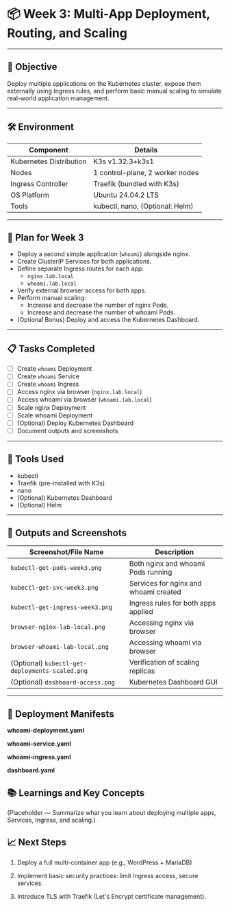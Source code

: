 # 📦 Week 3: Multi-App Deployment, Routing, and Scaling

---

## 🎯 Objective

Deploy multiple applications on the Kubernetes cluster, expose them externally using Ingress rules, and perform basic manual scaling to simulate real-world application management.

---

## 🛠 Environment

| Component               | Details                         |
|--------------------------|---------------------------------|
| Kubernetes Distribution  | K3s v1.32.3+k3s1                |
| Nodes                    | 1 control-plane, 2 worker nodes |
| Ingress Controller       | Traefik (bundled with K3s)      |
| OS Platform              | Ubuntu 24.04.2 LTS              |
| Tools                    | kubectl, nano, (Optional: Helm) |

---

## 📝 Plan for Week 3

- Deploy a second simple application (`whoami`) alongside nginx.
- Create ClusterIP Services for both applications.
- Define separate Ingress routes for each app:
  - `nginx.lab.local`
  - `whoami.lab.local`
- Verify external browser access for both apps.
- Perform manual scaling:
  - Increase and decrease the number of nginx Pods.
  - Increase and decrease the number of whoami Pods.
- (Optional Bonus) Deploy and access the Kubernetes Dashboard.

---

## 📋 Tasks Completed

- [ ] Create `whoami` Deployment
- [ ] Create `whoami` Service
- [ ] Create `whoami` Ingress
- [ ] Access nginx via browser (`nginx.lab.local`)
- [ ] Access whoami via browser (`whoami.lab.local`)
- [ ] Scale nginx Deployment
- [ ] Scale whoami Deployment
- [ ] (Optional) Deploy Kubernetes Dashboard
- [ ] Document outputs and screenshots

---

## 🔧 Tools Used

- kubectl
- Traefik (pre-installed with K3s)
- nano
- (Optional) Kubernetes Dashboard
- (Optional) Helm

---

## 📸 Outputs and Screenshots

| Screenshot/File Name            | Description                       |
|----------------------------------|-----------------------------------|
| `kubectl-get-pods-week3.png`     | Both nginx and whoami Pods running |
| `kubectl-get-svc-week3.png`      | Services for nginx and whoami created |
| `kubectl-get-ingress-week3.png`  | Ingress rules for both apps applied |
| `browser-nginx-lab-local.png`    | Accessing nginx via browser |
| `browser-whoami-lab-local.png`   | Accessing whoami via browser |
| (Optional) `kubectl-get-deployments-scaled.png` | Verification of scaling replicas |
| (Optional) `dashboard-access.png` | Kubernetes Dashboard GUI |

---

## 📂 Deployment Manifests

**whoami-deployment.yaml**

**whoami-service.yaml**

**whoami-ingress.yaml**

**dashboard.yaml**

## 📚 Learnings and Key Concepts

(Placeholder — Summarize what you learn about deploying multiple apps, Services, Ingress, and scaling.)

## 📈 Next Steps
1. Deploy a full multi-container app (e.g., WordPress + MariaDB)

2. Implement basic security practices: limit Ingress access, secure services.

3. Introduce TLS with Traefik (Let's Encrypt certificate management).
